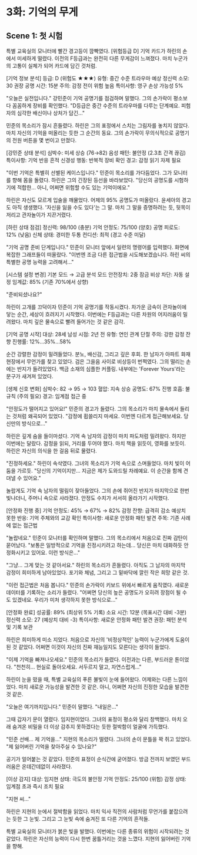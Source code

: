 # 3화: 기억의 무게

## Scene 1: 첫 시험

특별 교육실의 모니터에 빨간 경고등이 깜빡였다. [위험등급 D] 기억 카드가 하린의 손에서 미세하게 떨렸다. 이전의 F등급과는 완전히 다른 무게감이 느껴졌다. 마치 누군가의 고통이 실체가 되어 카드에 담긴 것처럼.

[기억 정보 분석]
등급: D (위험도 ★★★)
유형: 중간 수준 트라우마
예상 정신력 소모: 30
권장 공명 시간: 15분
주의: 감정 전이 위험 높음
특이사항: 영구 손상 가능성 5%

"오늘은 실전입니다." 강민준이 기억 공명기를 점검하며 말했다. 그의 손가락이 평소보다 꼼꼼하게 장비를 확인했다. "D등급은 중간 수준의 트라우마를 다루는 단계예요. 피험자의 심각한 배신이나 상처가 담긴..."

민준의 목소리가 잠시 흔들렸다. 하린은 그의 표정에서 스치는 그림자를 놓치지 않았다. 마치 자신의 기억을 떠올리는 듯한 그 순간의 동요. 그의 손가락이 무의식적으로 공명기의 전원 버튼을 몇 번이고 만졌다.

[강민준 상태 분석]
심박수: 미세 상승 (76→82)
음성 패턴: 불안정 (2.3초 간격 끊김)
특이사항: 기억 반응 흔적
신경성 행동: 반복적 장비 확인
경고: 감정 읽기 자제 필요

"이번 기억은 특별히 선별된 케이스입니다." 민준이 목소리를 가다듬었다. 그가 모니터를 향해 몸을 돌렸다. 하린은 그의 긴장된 등선을 바라보았다. "당신의 공명도를 시험하기에 적합한... 아니, 어쩌면 위험할 수도 있는 기억이에요."

하린은 자신도 모르게 입술을 깨물었다. 어제의 95% 공명도가 떠올랐다. 윤세아의 경고도 아직 생생했다. '자신을 잃을 수도 있다'는 그 말. 마치 그 말을 증명하려는 듯, 뒷목이 저리고 관자놀이가 지끈거렸다.

[하린 상태 점검]
정신력: 98/100 (충분)
기억 안정도: 75/100 (양호)
공명 피로도: 12% (낮음)
신체 상태: 경미한 두통
컨디션: 최적 (경고 수준 미달)

"기억 공명 준비 단계입니다." 민준이 모니터 앞에서 일련의 명령어를 입력했다. 화면에 복잡한 그래프들이 떠올랐다. "이번엔 조금 다른 접근법을 시도해보겠습니다. 하린 씨의 특별한 공명 능력을 고려해서..."

[시스템 설정 변경]
기본 모드 → 고급 분석 모드
안전장치: 2중 잠금
비상 차단: 자동 설정
임계값: 85% (기존 70%에서 상향)

"준비되셨나요?"

하린이 고개를 끄덕이자 민준이 기억 공명기를 작동시켰다. 차가운 금속이 관자놀이에 닿는 순간, 세상이 흐려지기 시작했다. 이번에는 F등급과는 다른 차원의 어지러움이 밀려왔다. 마치 깊은 물속으로 빨려 들어가는 것 같은 감각.

[기억 공명 시작]
대상: 28세 남성
시점: 2년 전
유형: 연인 관계 단절
주의: 강한 감정 잔향
진행률: 12%...35%...58%

순간 강렬한 감정이 밀려들었다. 분노, 배신감, 그리고 깊은 후회. 한 남자가 아파트 화재 현장에서 무언가를 찾고 있었다. 검은 그을음 사이로 비상등이 번쩍였다. 그의 떨리는 손에는 반지가 들려있었다. 백금 소재의 심플한 커플링. 내부에는 'Forever Yours'라는 문구가 새겨져 있었다.

[생체 신호 변화]
심박수: 82 → 95 → 103
혈압: 지속 상승
공명도: 67% 진행 
호흡: 불규칙 (주의 필요)
경고: 임계점 접근 중

"안정도가 떨어지고 있어요!" 민준의 경고가 들렸다. 그의 목소리가 마치 물속에서 들리는 것처럼 왜곡되어 있었다. "감정에 휩쓸리지 마세요. 이번엔 다르게 접근해보세요. 당신만의 방식으로..."

하린은 깊게 숨을 들이마셨다. 기억 속 남자의 감정이 마치 파도처럼 밀려왔다. 하지만 이번에는 달랐다. 감정을 읽되, 거리를 두어야 했다. 마치 책을 읽듯이, 영화를 보듯이. 하린은 자신의 의식을 한 걸음 뒤로 물렸다.

"진정하세요." 하린이 속삭였다. 그녀의 목소리가 기억 속으로 스며들었다. 마치 빛이 어둠을 가르듯. "당신의 기억이지만... 지금은 제가 도와드릴 차례예요. 이 순간을 함께 견뎌낼 수 있어요."

놀랍게도 기억 속 남자의 떨림이 잦아들었다. 그의 손에 쥐어진 반지가 마지막으로 한번 빛나더니, 주머니 속으로 사라졌다. 안정도 수치가 서서히 올라가기 시작했다.

[안정화 진행 중]
기억 안정도: 45% → 67% → 82%
감정 잔향: 급격히 감소
예상치 못한 반응: 기억 주체와의 교감 확인
특이사항: 새로운 안정화 패턴 발견
주목: 기존 사례에 없는 접근법

"놀랍네요." 민준이 모니터를 확인하며 말했다. 그의 목소리에서 처음으로 진짜 감탄이 묻어났다. "보통은 일방적으로 기억을 진정시키려고 하는데... 당신은 마치 대화하듯 안정화시키고 있어요. 이런 방식은..."

"그냥... 그게 맞는 것 같아서요." 하린의 목소리가 흔들렸다. 아직도 그 남자의 마지막 감정이 희미하게 남아있었다. 포기와 체념, 그리고 그 밑바닥에 깔린 작은 희망 같은 것.

"이런 접근법은 처음 봅니다." 민준의 손가락이 키보드 위에서 빠르게 움직였다. 새로운 데이터를 기록하는 소리가 들렸다. "어쩌면 당신의 높은 공명도가 오히려 장점이 될 수도 있겠네요. 우리가 미처 생각하지 못한 방식으로..."

[안정화 완료]
성공률: 89% (최상위 5% 기록)
소요 시간: 12분 (목표시간 대비 -3분)
정신력 소모: 27 (예상치 대비 -3)
특이사항: 새로운 안정화 패턴 발견
권장: 패턴 분석 및 기록 보관

하린은 희미하게 미소 지었다. 처음으로 자신의 '비정상적인' 능력이 누군가에게 도움이 된 것 같았다. 어쩌면 이것이 자신의 진짜 재능일지도 모른다는 생각이 들었다.

"이제 기억을 빠져나오세요." 민준의 목소리가 들렸다. 이전과는 다른, 부드러운 톤이었다. "천천히... 현실로 돌아오세요. 서두르지 말고, 자연스럽게..."

하린이 눈을 떴을 때, 특별 교육실의 푸른 불빛이 눈에 들어왔다. 어제와는 다른 느낌이었다. 마치 새로운 가능성을 발견한 것 같은. 아니, 어쩌면 자신의 진정한 모습을 발견한 것 같은.

"오늘은 여기까지입니다." 민준이 말했다. "내일은..."

그때 갑자기 문이 열렸다. 임지현이었다. 그녀의 표정이 평소와 달리 창백했다. 마치 오래 숨겨온 비밀을 더 이상 감추지 못하겠다는 듯한 절박함이 얼굴에 가득했다.

"민준 선배... 제 기억을..." 지현의 목소리가 떨렸다. 그녀의 손이 문틀을 꽉 쥐고 있었다. "제 잃어버린 기억을 찾아주실 수 있나요?"

공기가 얼어붙는 것 같았다. 민준의 표정이 순식간에 굳어졌다. 방금 전까지 보였던 부드러움은 온데간데없이 사라졌다.

[이상 감지]
대상: 임지현
상태: 극도의 불안정
기억 안정도: 25/100 (위험)
감정 상태: 임계점 초과
즉시 조치 필요

"지현 씨..."

하린은 지현의 눈에서 절박함을 읽었다. 마치 익사 직전의 사람처럼 무언가를 붙잡으려는 듯한 그 눈빛. 그리고 그 눈빛 속에 숨겨진 또 다른 기억의 흔적들.

특별 교육실의 모니터가 붉은 빛을 발했다. 이번에는 다른 종류의 위험이 시작되려는 것 같았다. 하린은 자신의 능력이 다시 한번 꿈틀거리는 것을 느꼈다. 지현의 잃어버린 기억을 향해.
